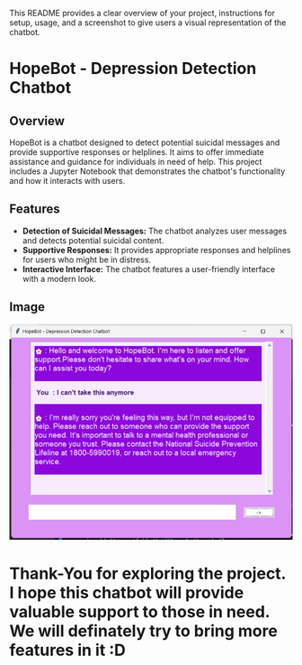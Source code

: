 This README provides a clear overview of your project, instructions for setup, usage, and a screenshot to give users a visual representation of the chatbot.
# HopeBot - Depression Detection Chatbot

## Overview

HopeBot is a chatbot designed to detect potential suicidal messages and provide supportive responses or helplines. It aims to offer immediate assistance and guidance for individuals in need of help. This project includes a Jupyter Notebook that demonstrates the chatbot's functionality and how it interacts with users.

## Features

- **Detection of Suicidal Messages:** The chatbot analyzes user messages and detects potential suicidal content.
- **Supportive Responses:** It provides appropriate responses and helplines for users who might be in distress.
- **Interactive Interface:** The chatbot features a user-friendly interface with a modern look.
## Image
![Representation of Chatbot](SS.png)

# Thank-You for exploring the project. I hope this chatbot will provide valuable support to those in need. We will definately try to bring more features in it :D
